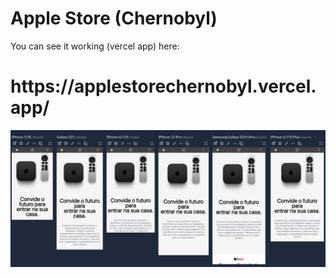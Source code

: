 <h1>Apple Store (Chernobyl)</h1>

You can see it working (vercel app) here:

<h1>https://applestorechernobyl.vercel.app/</h1>

<img src="/src/images/Responsividade_1.jpg">
